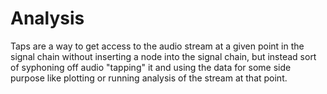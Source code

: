 # Analysis

Taps are a way to get access to the audio stream at a given point in the signal chain without 
inserting a node into the signal chain, but instead sort of syphoning off audio "tapping" it and using
the data for some side purpose like plotting or running analysis of the stream at that point.
